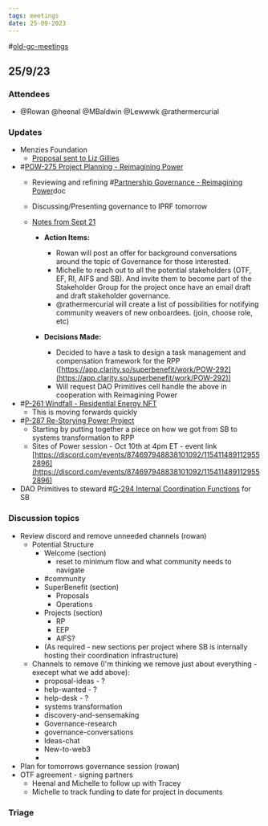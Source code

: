 ```yaml
---
tags: meetings
date: 25-09-2023
---
```

#[old-gc-meetings](/notes/general-circle/old-gc-meetings/old-gc-meetings.md) 
## 25/9/23
### Attendees
- @Rowan  @heenal @MBaldwin @Lewwwk @rathermercurial 

### Updates
- Menzies Foundation
	- [Proposal sent to Liz Gillies](https://docs.google.com/document/d/1s0o6b46FQsQFEtXHAH_uBg8aJXqexIdPUOzY1l_cNXc/edit#heading=h.r0oytpmule8j)
- #[POW-275 Project Planning - Reimagining Power](POW-275%20Project%20Planning%20-%20Reimagining%20Power) 
	- Reviewing and refining #[Partnership Governance - Reimagining Power](Partnership%20Governance%20-%20Reimagining%20Power)doc
	-  Discussing/Presenting governance to IPRF tomorrow 
	- [Notes from Sept 21](https://app.clarity.so/superbenefit/docs/422ea92a-404f-41ca-84cd-727d2faf359d)

		- [](https://app.clarity.so/superbenefit/docs/422ea92a-404f-41ca-84cd-727d2faf359d)**Action Items:**

			- Rowan will post an offer for background conversations around the topic of Governance for those interested.
			- Michelle to reach out to all the potential stakeholders (OTF, EF, RI, AIFS and SB). And invite them to become part of the Stakeholder Group for the project once have an email draft and draft stakeholder governance.
			- @rathermercurial will create a list of possibilities for notifying community weavers of new onboardees. (join, choose role, etc)
		- **Decisions Made:**

			- Decided to have a task to design a task management and compensation framework for the RPP ([https://app.clarity.so/superbenefit/work/POW-292](https://app.clarity.so/superbenefit/work/POW-292))
			- Will request DAO Primitives cell handle the above in cooperation with Reimagining Power
- #[P-261 Windfall - Residential Energy NFT](P-261%20Windfall%20-%20Residential%20Energy%20NFT)
	- This is moving forwards quickly 
- #[P-287 Re-Storying Power Project](P-287%20Re-Storying%20Power%20Project) 
	- Starting by putting together a piece on how we got from SB to systems transformation to RPP
	- Sites of Power session - Oct 10th at 4pm ET - event link [https://discord.com/events/874697948838101092/1154114891129552896](https://discord.com/events/874697948838101092/1154114891129552896) 
- DAO Primitives to steward #[G-294 Internal Coordination Functions](G-294%20Internal%20Coordination%20Functions) for SB 

### Discussion topics
- Review discord and remove unneeded channels (rowan)
	- Potential Structure
		- Welcome (section)
			- reset to minimum flow and what community needs to navigate
		- #community
		- SuperBenefit (section)
			- Proposals
			- Operations
		- Projects (section)
			- RP
			- EEP
			- AIFS?
		- (As required - new sections per project where SB is internally hosting their coordination infrastructure)
	- Channels to remove (I'm thinking we remove just about everything - execept what we add above):
		- proposal-ideas - ?
		- help-wanted - ?
		- help-desk - ?
		- systems transformation
		- discovery-and-sensemaking
		- Governance-research 
		- governance-conversations
		- Ideas-chat
		- New-to-web3
		- 
- Plan for tomorrows governance session (rowan)
- OTF agreement - signing partners
	- Heenal and Michelle to follow up with Tracey
	- Michelle to track funding to date for project in documents

### Triage